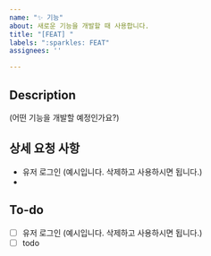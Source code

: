 ```yaml
---
name: "✨ 기능"
about: 새로운 기능을 개발할 때 사용합니다.
title: "[FEAT] "
labels: ":sparkles: FEAT"
assignees: ''

---
```


<!--
이슈 제목은 간결하고 핵심적인 내용 적어주시면 됩니다.
ex) [FEAT] 유저 로그인 관련 API 개발
-->
## Description
(어떤 기능을 개발할 예정인가요?)

## 상세 요청 사항
- 유저 로그인 (예시입니다. 삭제하고 사용하시면 됩니다.)
- 

## To-do
- [ ] 유저 로그인 (예시입니다. 삭제하고 사용하시면 됩니다.)
- [ ] todo

